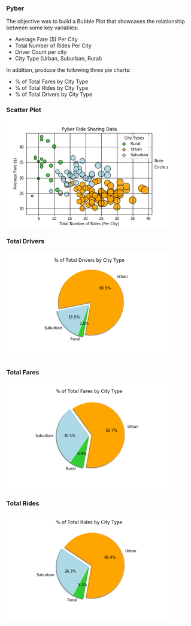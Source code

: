 ### Pyber
The objective was to build a Bubble Plot that showcases the relationship between some key variables:

- Average Fare ($) Per City
- Total Number of Rides Per City
- Driver Count per city 
- City Type (Urban, Suburban, Rural)

In addition, produce the following three pie charts:

- % of Total Fares by City Type
- % of Total Rides by City Type
- % of Total Drivers by City Type

### Scatter Plot 
![1-Logo](Pyber_Charts/analysis/PyberScatter.png)

### Total Drivers
![1-Logo](Pyber_Charts/analysis/TotalDriverPy.png)

### Total Fares
![1-Logo](Pyber_Charts/analysis/TotalFaresPy.png)

### Total Rides
![1-Logo](Pyber_Charts/analysis/TotalRidesPy.png)
